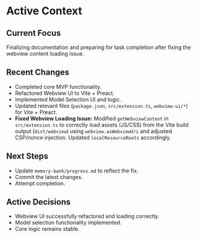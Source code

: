 # Active Context

## Current Focus
Finalizing documentation and preparing for task completion after fixing the webview content loading issue.

## Recent Changes
- Completed core MVP functionality.
- Refactored Webview UI to Vite + Preact.
- Implemented Model Selection UI and logic.
- Updated relevant files (`package.json`, `src/extension.ts`, `webview-ui/*`) for Vite + Preact.
- **Fixed Webview Loading Issue:** Modified `getWebviewContent` in `src/extension.ts` to correctly load assets (JS/CSS) from the Vite build output (`dist/webview`) using `webview.asWebviewUri` and adjusted CSP/nonce injection. Updated `localResourceRoots` accordingly.

## Next Steps
- Update `memory-bank/progress.md` to reflect the fix.
- Commit the latest changes.
- Attempt completion.

## Active Decisions
- Webview UI successfully refactored and loading correctly.
- Model selection functionality implemented.
- Core logic remains stable.
